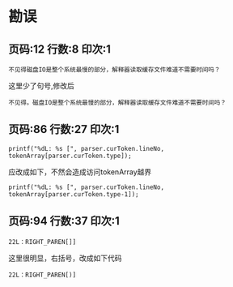 # 勘误

## 页码:12 行数:8 印次:1

```
不见得磁盘IO是整个系统最慢的部分，解释器读取缓存文件难道不需要时间吗？
```
这里少了句号,修改后
```
不见得。磁盘IO是整个系统最慢的部分，解释器读取缓存文件难道不需要时间吗？
```

## 页码:86 行数:27 印次:1

```
printf("%dL: %s [", parser.curToken.lineNo, tokenArray[parser.curToken.type]);
```
应改成如下，不然会造成访问tokenArray越界
```
printf("%dL: %s [", parser.curToken.lineNo, tokenArray[parser.curToken.type-1]);
```

## 页码:94 行数:37 印次:1

```
22L：RIGHT_PAREN[]]
```
这里很明显，右括号，改成如下代码
```
22L：RIGHT_PAREN[)]
```
